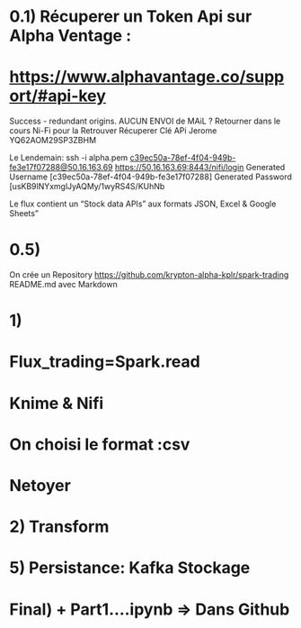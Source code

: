 # 0.1) Récuperer un Token Api sur Alpha Ventage :
# https://www.alphavantage.co/support/#api-key


Success - redundant origins.
AUCUN ENVOI de MAiL ?
Retourner dans le cours Ni-Fi pour la Retrouver
Récuperer Clé APi
Jerome YQ62AOM29SP3ZBHM

Le Lendemain:
ssh -i alpha.pem c39ec50a-78ef-4f04-949b-fe3e17f07288@50.16.163.69
https://50.16.163.69:8443/nifi/login
Generated Username [c39ec50a-78ef-4f04-949b-fe3e17f07288]
Generated Password [usKB9lNYxmglJyAQMy/1wyRS4S/KUhNb




Le flux contient un “Stock data APIs” aux formats JSON, Excel & Google Sheets”

# 0.5)
On crée un Repository
https://github.com/krypton-alpha-kplr/spark-trading
README.md avec Markdown



# 1)
# Flux_trading=Spark.read
# Knime & Nifi
# On choisi le format :csv
# Netoyer












# 2) Transform

# 5) Persistance: Kafka Stockage

# Final)  + Part1….ipynb => Dans Github
